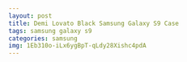 ```yaml
---
layout: post
title: Demi Lovato Black Samsung Galaxy S9 Case
tags: samsung galaxy s9
categories: samsung
img: 1Eb310o-iLx6ygBpT-qLdy28Xishc4pdA
---
```

